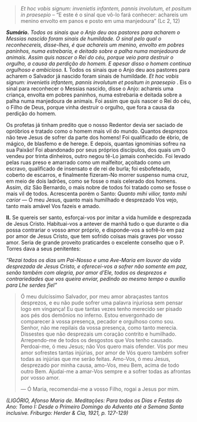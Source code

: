 > *Et hoc vobis signum: invenietis infantem, pannis involutum, et positum in praesepio* – “E este é o sinal que vô-lo fará conhecer: achareis um menino envolto em panos e posto em uma manjedoura” (Lc 2, 12)

***Sumário.** Todos os sinais que o Anjo deu aos pastores para acharem o Messias nascido foram sinais de humildade. O sinal pelo qual o reconhecereis, disse-lhes, é que achareis um menino, envolto em pobres paninhos, numa estrebaria, e deitado sobre a palha numa manjedoura de animais. Assim quis nascer o Rei do céu, porque veio para destruir o orgulho, a causa da perdição do homem. E apesar disso o homem continua orgulhoso e ambicioso.* **I.** Todos os sinais que o Anjo deu aos pastores para acharem o Salvador já nascido foram sinais de humildade. *Et hoc vobis signum: invenietis infantem, pannis involutum et positum in praesepio* . Eis o sinal para reconhecer o Messias nascido, disse o Anjo: achareis uma criança, envolta em pobres paninhos, numa estrebaria e deitada sobre a palha numa manjedoura de animais. Foi assim que quis nascer o Rei do céu, o Filho de Deus, porque vinha destruir o orgulho, que fora a causa da perdição do homem.

Os profetas já tinham predito que o nosso Redentor devia ser saciado de opróbrios e tratado como o homem mais vil do mundo. Quantos desprezos não teve Jesus de sofrer da parte dos homens! Foi qualificado de ébrio, de mágico, de blasfemo e de herege. E depois, quantas ignomínias sofreu na sua Paixão! Foi abandonado por seus próprios discípulos, dos quais um O vendeu por trinta dinheiros, outro negou tê-Lo jamais conhecido. Foi levado pelas ruas preso e amarrado como um malfeitor, açoitado como um escravo, qualificado de insensato e de rei de burla; foi esbofeteado, coberto de escarros, e finalmente fizeram-No morrer suspenso numa cruz, em meio de dois ladrões, como se fosse o mais celerado dos homens. Assim, diz São Bernardo, o mais nobre de todos foi tratado como se fosse o mais vil de todos. Acrescenta porém o Santo: *Quanto mihi vilior, tanto mihi carior* — Ó meu Jesus, quanto mais humilhado e desprezado Vos vejo, tanto mais amável Vos fazeis e amado.

**II.** Se quereis ser santo, esforçai-vos por imitar a vida humilde e desprezada de Jesus Cristo. Habituai-vos a antever de manhã tudo o que durante o dia possa contrariar o vosso amor próprio, e disponde-vos a sofrê-lo em paz por amor de Jesus Cristo, que tem sofrido coisas mais graves por vosso amor. Seria de grande proveito praticardes o excelente conselho que o P. Torres dava a seus penitentes:

*“Rezai todos os dias um Pai-Nosso e uma Ave-Maria em louvor da vida desprezada de Jesus Cristo, e oferecei-vos a sofrer não somente em paz, senão também com alegria, por amor d’Ele, todos os desprezos e contrariedades que vos queira enviar, pedindo ao mesmo tempo o auxílio para Lhe serdes fiel”*

> Ó meu dulcíssimo Salvador, por meu amor abraçastes tantos desprezos, e eu não pude sofrer uma palavra injuriosa sem pensar logo em vingança! Eu que tantas vezes tenho merecido ser pisado aos pés dos demônios no inferno. Estou envergonhado de comparecer à vossa presença, pecador e orgulhoso como sou. Senhor, não me repilais da vossa presença, como tanto merecia. Dissestes que não desprezais um coração contrito e humilhado. Arrependo-me de todos os desgostos que Vos tenho causado. Perdoai-me, ó meu Jesus; não Vos quero mais ofender. Vós por meu amor sofrestes tantas injúrias, por amor de Vós quero também sofrer todas as injúrias que me serão feitas. Amo-Vos, ó meu Jesus, desprezado por minha causa, amo-Vos, meu Bem, acima de todo outro Bem. Ajudai-me a amar-Vos sempre e a sofrer todas as afrontas por vosso amor.
>
> — Ó Maria, recomendai-me a vosso Filho, rogai a Jesus por mim.

*(LIGÓRIO, Afonso Maria de. Meditações: Para todos os Dias e Festas do Ano: Tomo I: Desde o Primeiro Domingo do Advento até a Semana Santa inclusive. Friburgo: Herder & Cia, 1921, p. 127-129)*
